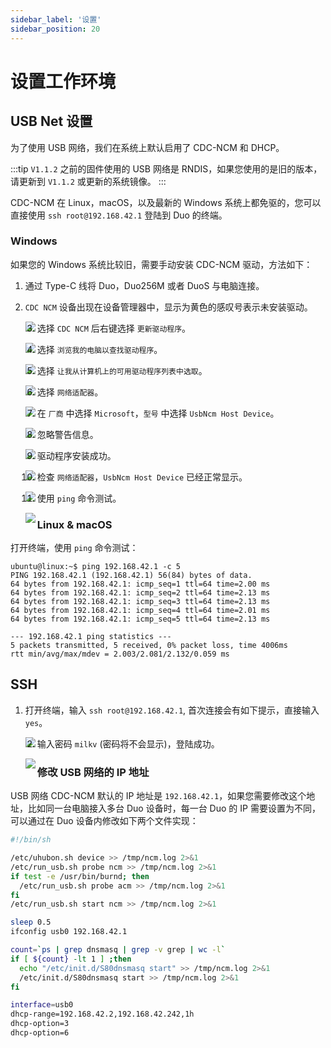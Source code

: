 ```yaml
---
sidebar_label: '设置'
sidebar_position: 20
---
```


# 设置工作环境

## USB Net 设置

为了使用 USB 网络，我们在系统上默认启用了 CDC-NCM 和 DHCP。

:::tip
`V1.1.2` 之前的固件使用的 USB 网络是 RNDIS，如果您使用的是旧的版本，请更新到 `V1.1.2` 或更新的系统镜像。
:::

CDC-NCM 在 Linux，macOS，以及最新的 Windows 系统上都免驱的，您可以直接使用 `ssh root@192.168.42.1` 登陆到 Duo 的终端。

### Windows

如果您的 Windows 系统比较旧，需要手动安装 CDC-NCM 驱动，方法如下：

1. 通过 Type-C 线将 Duo，Duo256M 或者 DuoS 与电脑连接。

2. `CDC NCM` 设备出现在设备管理器中，显示为黄色的感叹号表示未安装驱动。

   <Image src='/docs/duo/duo-usb-ncm_01_zh.webp' maxWidth='80%' align='left' />

3. 选择 `CDC NCM` 后右键选择 `更新驱动程序`。

   <Image src='/docs/duo/duo-usb-ncm_02_zh.webp' maxWidth='80%' align='left' />

4. 选择 `浏览我的电脑以查找驱动程序`。

   <Image src='/docs/duo/duo-usb-ncm_03_zh.webp' maxWidth='80%' align='left' />

5. 选择 `让我从计算机上的可用驱动程序列表中选取`。

   <Image src='/docs/duo/duo-usb-ncm_04_zh.webp' maxWidth='80%' align='left' />

6. 选择 `网络适配器`。

   <Image src='/docs/duo/duo-usb-ncm_05_zh.webp' maxWidth='80%' align='left' />

7. 在 `厂商` 中选择 `Microsoft`，`型号` 中选择 `UsbNcm Host Device`。

   <Image src='/docs/duo/duo-usb-ncm_06_zh.webp' maxWidth='80%' align='left' />

8. 忽略警告信息。

   <Image src='/docs/duo/duo-usb-ncm_07_zh.webp' maxWidth='80%' align='left' />

9. 驱动程序安装成功。

   <Image src='/docs/duo/duo-usb-ncm_08_zh.webp' maxWidth='80%' align='left' />

10. 检查 `网络适配器`，`UsbNcm Host Device` 已经正常显示。

    <Image src='/docs/duo/duo-usb-ncm_09_zh.webp' maxWidth='80%' align='left' />

11. 使用 `ping` 命令测试。

    <Image src='/docs/duo/duo-usb-ncm_10.webp' maxWidth='80%' align='left' />

### Linux & macOS

打开终端，使用 `ping` 命令测试：

```
ubuntu@linux:~$ ping 192.168.42.1 -c 5
PING 192.168.42.1 (192.168.42.1) 56(84) bytes of data.
64 bytes from 192.168.42.1: icmp_seq=1 ttl=64 time=2.00 ms
64 bytes from 192.168.42.1: icmp_seq=2 ttl=64 time=2.13 ms
64 bytes from 192.168.42.1: icmp_seq=3 ttl=64 time=2.13 ms
64 bytes from 192.168.42.1: icmp_seq=4 ttl=64 time=2.01 ms
64 bytes from 192.168.42.1: icmp_seq=5 ttl=64 time=2.13 ms

--- 192.168.42.1 ping statistics ---
5 packets transmitted, 5 received, 0% packet loss, time 4006ms
rtt min/avg/max/mdev = 2.003/2.081/2.132/0.059 ms
```

## SSH

1. 打开终端，输入 `ssh root@192.168.42.1`, 首次连接会有如下提示，直接输入 `yes`。

   <Image src='/docs/duo/duo-usb-ncm_ssh_01.webp' maxWidth='80%' align='left' />

2. 输入密码 `milkv` (密码将不会显示)，登陆成功。

   <Image src='/docs/duo/duo-usb-ncm_ssh_02.webp' maxWidth='80%' align='left' />

### 修改 USB 网络的 IP 地址

USB 网络 CDC-NCM 默认的 IP 地址是 `192.168.42.1`，如果您需要修改这个地址，比如同一台电脑接入多台 Duo 设备时，每一台 Duo 的 IP 需要设置为不同，可以通过在 Duo 设备内修改如下两个文件实现：

```bash {11} showLineNumbers title="/mnt/system/usb-ncm.sh"
#!/bin/sh

/etc/uhubon.sh device >> /tmp/ncm.log 2>&1
/etc/run_usb.sh probe ncm >> /tmp/ncm.log 2>&1
if test -e /usr/bin/burnd; then
  /etc/run_usb.sh probe acm >> /tmp/ncm.log 2>&1
fi
/etc/run_usb.sh start ncm >> /tmp/ncm.log 2>&1

sleep 0.5
ifconfig usb0 192.168.42.1

count=`ps | grep dnsmasq | grep -v grep | wc -l`
if [ ${count} -lt 1 ] ;then
  echo "/etc/init.d/S80dnsmasq start" >> /tmp/ncm.log 2>&1
  /etc/init.d/S80dnsmasq start >> /tmp/ncm.log 2>&1
fi
```

```bash {2} showLineNumbers title="/etc/dnsmasq.conf"
interface=usb0
dhcp-range=192.168.42.2,192.168.42.242,1h
dhcp-option=3
dhcp-option=6
```
